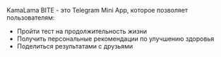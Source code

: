 
KamaLama BITE - это Telegram Mini App, которое позволяет пользователям:
- Пройти тест на продолжительность жизни
- Получить персональные рекомендации по улучшению здоровья
- Поделиться результатами с друзьями

